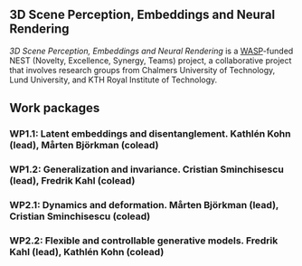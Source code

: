 ## 3D Scene Perception, Embeddings and Neural Rendering
*3D Scene Perception, Embeddings and Neural Rendering* is a [WASP](https://wasp-sweden.org/)-funded NEST (Novelty, Excellence, Synergy, Teams) project, a collaborative project that involves research groups from Chalmers University of Technology, Lund University, and KTH Royal Institute of Technology.

## Work packages
 
### WP1.1: Latent embeddings and disentanglement. Kathlén Kohn (lead), Mårten Björkman (colead)
### WP1.2: Generalization and invariance. Cristian Sminchisescu (lead), Fredrik Kahl (colead)
### WP2.1: Dynamics and deformation. Mårten Björkman (lead), Cristian Sminchisescu (colead)
### WP2.2: Flexible and controllable generative models. Fredrik Kahl (lead), Kathlén Kohn (colead)


